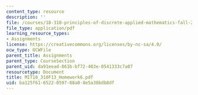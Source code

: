```yaml
---
content_type: resource
description: ''
file: /courses/18-310-principles-of-discrete-applied-mathematics-fall-2013/ba125f616522059788a08e5a38bdb8df_MIT18_310F13_Homework6.pdf
file_type: application/pdf
learning_resource_types:
- Assignments
license: https://creativecommons.org/licenses/by-nc-sa/4.0/
ocw_type: OCWFile
parent_title: Assignments
parent_type: CourseSection
parent_uid: da91eead-061b-bf72-403e-0541333c7a07
resourcetype: Document
title: MIT18_310F13_Homework6.pdf
uid: ba125f61-6522-0597-88a0-8e5a38bdb8df
---
```

